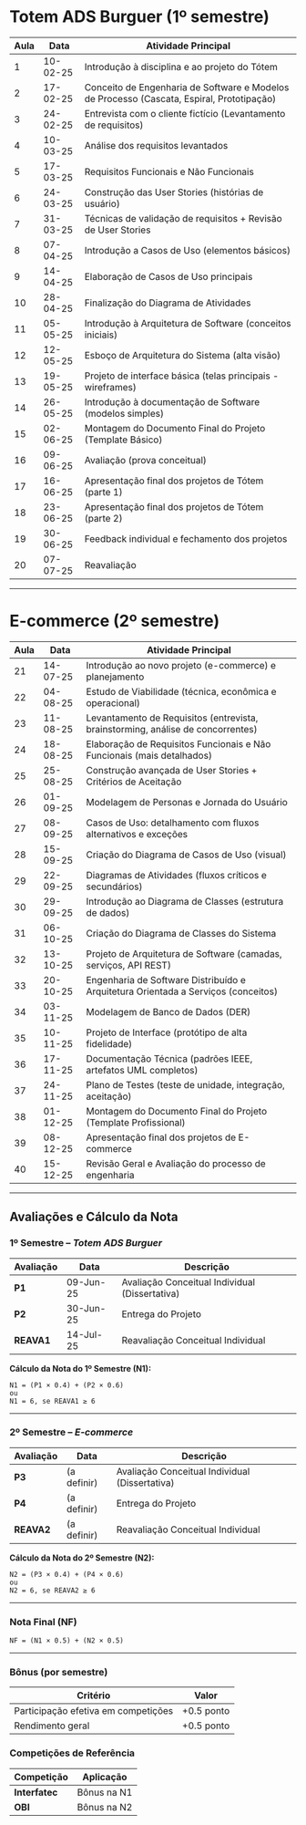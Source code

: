 # Totem ADS Burguer (1º semestre)

| Aula | Data     | Atividade Principal                                                                       |
| ---- | -------- | ----------------------------------------------------------------------------------------- |
| 1    | 10-02-25 | Introdução à disciplina e ao projeto do Tótem                                             |
| 2    | 17-02-25 | Conceito de Engenharia de Software e Modelos de Processo (Cascata, Espiral, Prototipação) |
| 3    | 24-02-25 | Entrevista com o cliente fictício (Levantamento de requisitos)                            |
| 4    | 10-03-25 | Análise dos requisitos levantados                                                         |
| 5    | 17-03-25 | Requisitos Funcionais e Não Funcionais                                                    |
| 6    | 24-03-25 | Construção das User Stories (histórias de usuário)                                        |
| 7    | 31-03-25 | Técnicas de validação de requisitos + Revisão de User Stories                             |
| 8    | 07-04-25 | Introdução a Casos de Uso (elementos básicos)                                             |
| 9    | 14-04-25 | Elaboração de Casos de Uso principais                                                     |
| 10   | 28-04-25 | Finalização do Diagrama de Atividades                                                     |
| 11   | 05-05-25 | Introdução à Arquitetura de Software (conceitos iniciais)                                 |
| 12   | 12-05-25 | Esboço de Arquitetura do Sistema (alta visão)                                             |
| 13   | 19-05-25 | Projeto de interface básica (telas principais - wireframes)                               |
| 14   | 26-05-25 | Introdução à documentação de Software (modelos simples)                                   |
| 15   | 02-06-25 | Montagem do Documento Final do Projeto (Template Básico)                                  |
| 16   | 09-06-25 | Avaliação (prova conceitual)                                                              |
| 17   | 16-06-25 | Apresentação final dos projetos de Tótem (parte 1)                                        |
| 18   | 23-06-25 | Apresentação final dos projetos de Tótem (parte 2)                                        |
| 19   | 30-06-25 | Feedback individual e fechamento dos projetos                                             |
| 20   | 07-07-25 | Reavaliação                                                                               |


---


# E-commerce (2º semestre)

| Aula | Data     | Atividade Principal                                                               |
| ---- | -------- | --------------------------------------------------------------------------------- |
| 21   | 14-07-25 | Introdução ao novo projeto (e-commerce) e planejamento                            |
| 22   | 04-08-25 | Estudo de Viabilidade (técnica, econômica e operacional)                          |
| 23   | 11-08-25 | Levantamento de Requisitos (entrevista, brainstorming, análise de concorrentes)   |
| 24   | 18-08-25 | Elaboração de Requisitos Funcionais e Não Funcionais (mais detalhados)            |
| 25   | 25-08-25 | Construção avançada de User Stories + Critérios de Aceitação                      |
| 26   | 01-09-25 | Modelagem de Personas e Jornada do Usuário                                        |
| 27   | 08-09-25 | Casos de Uso: detalhamento com fluxos alternativos e exceções                     |
| 28   | 15-09-25 | Criação do Diagrama de Casos de Uso (visual)                                      |
| 29   | 22-09-25 | Diagramas de Atividades (fluxos críticos e secundários)                           |
| 30   | 29-09-25 | Introdução ao Diagrama de Classes (estrutura de dados)                            |
| 31   | 06-10-25 | Criação do Diagrama de Classes do Sistema                                         |
| 32   | 13-10-25 | Projeto de Arquitetura de Software (camadas, serviços, API REST)                  |
| 33   | 20-10-25 | Engenharia de Software Distribuído e Arquitetura Orientada a Serviços (conceitos) |
| 34   | 03-11-25 | Modelagem de Banco de Dados (DER)                                                 |
| 35   | 10-11-25 | Projeto de Interface (protótipo de alta fidelidade)                               |
| 36   | 17-11-25 | Documentação Técnica (padrões IEEE, artefatos UML completos)                      |
| 37   | 24-11-25 | Plano de Testes (teste de unidade, integração, aceitação)                         |
| 38   | 01-12-25 | Montagem do Documento Final do Projeto (Template Profissional)                    |
| 39   | 08-12-25 | Apresentação final dos projetos de E-commerce                                     |
| 40   | 15-12-25 | Revisão Geral e Avaliação do processo de engenharia                               |


---

## Avaliações e Cálculo da Nota

### 1º Semestre – *Totem ADS Burguer*

| Avaliação | Data      | Descrição                                      |
| --------- | --------- | ---------------------------------------------- |
| **P1**    | 09-Jun-25 | Avaliação Conceitual Individual (Dissertativa) |
| **P2**    | 30-Jun-25 | Entrega do Projeto                             |
| **REAVA1** | 14-Jul-25 | Reavaliação Conceitual Individual              |

**Cálculo da Nota do 1º Semestre (N1):**

```
N1 = (P1 × 0.4) + (P2 × 0.6)
ou
N1 = 6, se REAVA1 ≥ 6
```

---

### 2º Semestre – *E-commerce*

| Avaliação  | Data        | Descrição                                      |
| ---------- | ----------- | ---------------------------------------------- |
| **P3**     | (a definir) | Avaliação Conceitual Individual (Dissertativa) |
| **P4**     | (a definir) | Entrega do Projeto                             |
| **REAVA2** | (a definir) | Reavaliação Conceitual Individual              |

**Cálculo da Nota do 2º Semestre (N2):**

```
N2 = (P3 × 0.4) + (P4 × 0.6)
ou
N2 = 6, se REAVA2 ≥ 6
```

---

### Nota Final (NF)

```
NF = (N1 × 0.5) + (N2 × 0.5)
```

---

### Bônus (por semestre)

| Critério                            | Valor      |
| ----------------------------------- | ---------- |
| Participação efetiva em competições | +0.5 ponto |
| Rendimento geral                    | +0.5 ponto |

### Competições de Referência

| Competição     | Aplicação   |
| -------------- | ----------- |
| **Interfatec** | Bônus na N1 |
| **OBI**        | Bônus na N2 |
